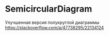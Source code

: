 # SemicircularDiagram
Улучшенная версия полукруглой диаграммы https://stackoverflow.com/a/47738295/22134124
